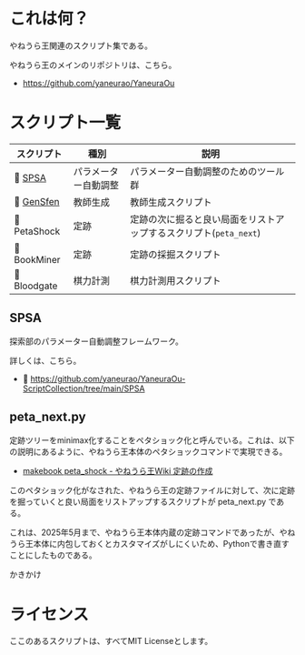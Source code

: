 # これは何？

やねうら王関連のスクリプト集である。

やねうら王のメインのリポジトリは、こちら。
- https://github.com/yaneurao/YaneuraOu

# スクリプト一覧

| スクリプト | 種別 | 説明 |
| -- | -- | -- | 
| 📁 [SPSA](https://github.com/yaneurao/YaneuraOu-ScriptCollection/tree/main/SPSA) | パラメーター自動調整 | パラメーター自動調整のためのツール群 |
| 📁 [GenSfen](https://github.com/yaneurao/YaneuraOu-ScriptCollection/tree/main/GenSfen) | 教師生成 | 教師生成スクリプト |
| 📁 PetaShock | 定跡 | 定跡の次に掘ると良い局面をリストアップするスクリプト(`peta_next`) | 
| 📁 BookMiner | 定跡 | 定跡の採掘スクリプト |  
| 📁 Bloodgate | 棋力計測 | 棋力計測用スクリプト |

## SPSA

探索部のパラメーター自動調整フレームワーク。

詳しくは、こちら。
- 📁 https://github.com/yaneurao/YaneuraOu-ScriptCollection/tree/main/SPSA

## peta_next.py

定跡ツリーをminimax化することをペタショック化と呼んでいる。これは、以下の説明にあるように、やねうら王本体のペタショックコマンドで実現できる。

- [makebook peta_shock - やねうら王Wiki 定跡の作成](https://github.com/yaneurao/YaneuraOu/wiki/%E5%AE%9A%E8%B7%A1%E3%81%AE%E4%BD%9C%E6%88%90#makebook-peta_shock)

このペタショック化がなされた、やねうら王の定跡ファイルに対して、次に定跡を掘っていくと良い局面をリストアップするスクリプトが peta_next.py である。

これは、2025年5月まで、やねうら王本体内蔵の定跡コマンドであったが、やねうら王本体に内包しておくとカスタマイズがしにくいため、Pythonで書き直すことにしたものである。

かきかけ


# ライセンス

ここのあるスクリプトは、すべてMIT Licenseとします。
